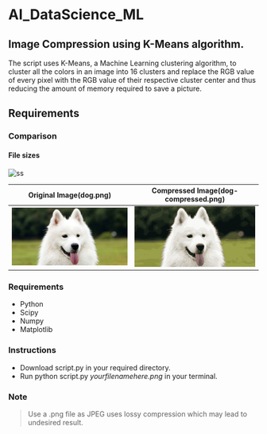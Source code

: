 # AI_DataScience_ML

## Image Compression using K-Means algorithm.

The script uses K-Means, a Machine Learning clustering algorithm, to cluster all the colors in an image into 16 clusters and replace the RGB value of every pixel with the RGB value of their respective cluster center and thus reducing the amount of memory required to save a picture.

## Requirements


### Comparison

#### File sizes

![ss](https://user-images.githubusercontent.com/43616959/60655227-055a3d00-9e6b-11e9-9b3c-341ccbf37f00.png)


 Original Image(dog.png)         |  Compressed Image(dog-compressed.png) 
-------------------------|-------------------------
![Original Image](dog.png) | ![Compressed Image](dog-compressed.png)


### Requirements
- Python
- Scipy
- Numpy
- Matplotlib

### Instructions
- Download script.py in your required directory.
- Run python script.py _yourfilenamehere.png_ in your terminal.

### Note
> Use a .png file as JPEG uses lossy compression which may lead to undesired result.
